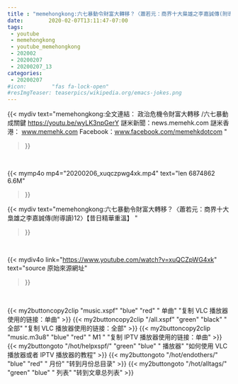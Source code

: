 ```yaml
---
title : "memehongkong:六七暴動令財富大轉移？〈蕭若元：商界十大梟雄之李嘉誠傳(附導讀)12〉【昔日精華重溫】 "
date:        2020-02-07T13:11:47-07:00
tags:
 - youtube
 - memehongkong
 - youtube_memehongkong
 - 202002
 - 20200207
 - 20200207_13
categories:
 - 20200207
#icon:        "fas fa-lock-open"
#resImgTeaser: teaserpics/wikipedia.org/emacs-jokes.png
---
```


{{< mydiv text="memehongkong:全文連結： 政治危機令財富大轉移 /六七暴動成關鍵 https://youtu.be/wyLK3npGerY  謎米新聞：news.memehk.com 謎米香港： www.memehk.com Facebook：www.facebook.com/memehkdotcom "
>}}
<br>


{{< mymp4o mp4="20200206_xuqczpwg4xk.mp4"
text="len 6874862    6.6M"
>}}


{{< mydiv text="memehongkong:六七暴動令財富大轉移？〈蕭若元：商界十大梟雄之李嘉誠傳(附導讀)12〉【昔日精華重溫】 "
>}}
<br>

{{< mydiv4o link="https://www.youtube.com/watch?v=xuQCZpWG4xk"
text="source 原始來源網址"
>}}


<br>





{{< my2buttoncopy2clip "music.xspf"        "blue"   "red"    " 单曲"  "复制 VLC 播放器使用的链接：单曲" >}} {{< my2buttoncopy2clip "/all.xspf"         "green"  "black"  " 全部"  "复制 VLC 播放器使用的链接：全部" >}} {{< my2buttoncopy2clip "music.m3u8"        "blue"   "red"    " M1 "    "复制 IPTV 播放器使用的链接：单曲" >}} {{< my2buttongoto      "/hot/helpxspf/"    "green"  "blue"   " 播放器" "如何使用 VLC 播放器或者 IPTV 播放器的教程" >}} {{< my2buttongoto      "/hot/endothers/"   "blue"   "red"    " 月份"   "转到月份总目录" >}} {{< my2buttongoto      "/hot/alltags/"     "green"  "blue"   " 列表"   "转到文章总列表" >}} 
